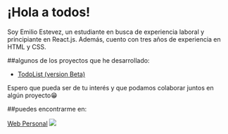  # ¡Hola a todos!
  Soy Emilio Estevez, un estudiante en busca de experiencia laboral y principiante en React.js. Además, cuento con tres años de experiencia en HTML y CSS.

##algunos de los proyectos que he desarrollado:

- [TodoList (version Beta)](https://github.com/emilioestevez16/TODO-List "TodoList (version Beta)")

Espero que pueda ser de tu interés y que podamos colaborar juntos en algún proyecto😁

##puedes encontrarme en:

[Web Personal](http://www.emilioestevez.site "Web Personal")
![](https://img.shields.io/twitter/url?label=LinkedIn&logo=LinkedIn&style=social&url=https%3A%2F%2Fwww.linkedin.com%2Fin%2Femilio-estevez%2F)
